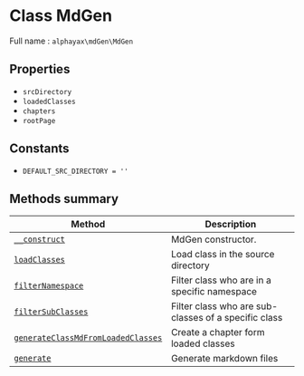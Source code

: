 # **Class** MdGen

Full name : `alphayax\mdGen\MdGen`

## Properties

- `srcDirectory`
- `loadedClasses`
- `chapters`
- `rootPage`

## Constants

- `DEFAULT_SRC_DIRECTORY = ''`

## Methods summary

| Method | Description |
|---|---|
| [`__construct`](__construct.md) | MdGen constructor. |
| [`loadClasses`](loadClasses.md) | Load class in the source directory |
| [`filterNamespace`](filterNamespace.md) | Filter class who are in a specific namespace |
| [`filterSubClasses`](filterSubClasses.md) | Filter class who are sub-classes of a specific class |
| [`generateClassMdFromLoadedClasses`](generateClassMdFromLoadedClasses.md) | Create a chapter form loaded classes |
| [`generate`](generate.md) | Generate markdown files |
